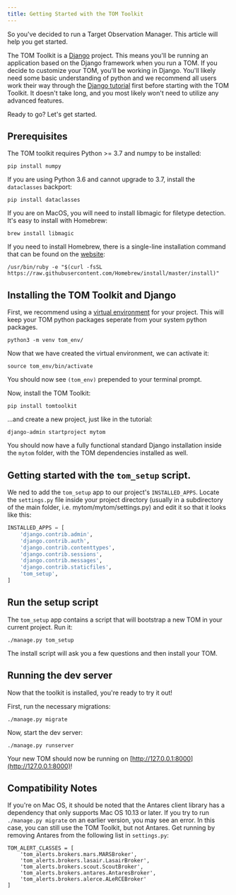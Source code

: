 ```yaml
---
title: Getting Started with the TOM Toolkit
---
```


So you've decided to run a Target Observation Manager. This article will help you get started.

The TOM Toolkit is a [Django](https://www.djangoproject.com/) project. This means you'll be running
an application based on the Django framework when you run a TOM. If you decide to customize
your TOM, you'll be working in Django. You'll likely need some basic understanding of python
and we recommend all users work their way through the
[Django tutorial](https://docs.djangoproject.com/en/2.1/contents/) first before starting with
the TOM Toolkit. It doesn't take long, and you most likely won't need to utilize any advanced
features.

Ready to go? Let's get started.

## Prerequisites

The TOM toolkit requires Python >= 3.7 and numpy to be installed:

    pip install numpy

If you are using Python 3.6 and cannot upgrade to 3.7, install the `dataclasses`
backport:

    pip install dataclasses
    
If you are on MacOS, you will need to install libmagic for filetype detection. It's easy to install with Homebrew:

    brew install libmagic
    
If you need to install Homebrew, there is a single-line installation command that can be found on the [website](brew.sh):

    /usr/bin/ruby -e "$(curl -fsSL https://raw.githubusercontent.com/Homebrew/install/master/install)"

## Installing the TOM Toolkit and Django

First, we recommend using a
[virtual environment](https://docs.python.org/3/tutorial/venv.html) for your
project.
This will keep your TOM python packages seperate from your system python packages.

    python3 -m venv tom_env/

Now that we have created the virtual environment, we can activate it:

    source tom_env/bin/activate

You should now see `(tom_env)` prepended to your terminal prompt.

Now, install the TOM Toolkit:

    pip install tomtoolkit

...and create a new project, just like in the tutorial:

    django-admin startproject mytom

You should now have a fully functional standard Django installation inside the
`mytom` folder, with the TOM dependencies installed as well.

## Getting started with the `tom_setup` script.

We ned to add the `tom_setup` app to our project's `INSTALLED_APPS`. Locate the
`settings.py` file inside your project directory (usually in a subdirectory of the
main folder, i.e. mytom/mytom/settings.py) and edit it so that it looks like this:

```python
INSTALLED_APPS = [
    'django.contrib.admin',
    'django.contrib.auth',
    'django.contrib.contenttypes',
    'django.contrib.sessions',
    'django.contrib.messages',
    'django.contrib.staticfiles',
    'tom_setup',
]
```

## Run the setup script

The `tom_setup` app contains a script that will bootstrap a new TOM in your
current project. Run it:

    ./manage.py tom_setup

The install script will ask you a few questions and then install your TOM.

## Running the dev server

Now that the toolkit is installed, you're ready to try it out!

First, run the necessary migrations:

    ./manage.py migrate

Now, start the dev server:

    ./manage.py runserver

Your new TOM should now be running on [http://127.0.0.1:8000](http://127.0.0.1:8000)!

## Compatibility Notes

If you're on Mac OS, it should be noted that the Antares client library has a dependency 
that only supports Mac OS 10.13 or later. If you try to run `./manage.py migrate` on an 
earlier version, you may see an error. In this case, you can still use the TOM Toolkit, 
but not Antares. Get running by removing Antares from the following list in `settings.py`:

```
TOM_ALERT_CLASSES = [
    'tom_alerts.brokers.mars.MARSBroker',
    'tom_alerts.brokers.lasair.LasairBroker',
    'tom_alerts.brokers.scout.ScoutBroker',
    'tom_alerts.brokers.antares.AntaresBroker',
    'tom_alerts.brokers.alerce.ALeRCEBroker'
]
```

